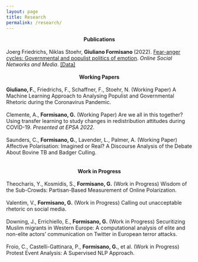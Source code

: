 ```yaml
---
layout: page
title: Research
permalink: /research/
---
```


<center> <b> Publications </b> </center> 
<br>
Joerg Friedrichs, Niklas Stoehr, <b> Giuliano Formisano </b> (2022). <a href="https://www.sciencedirect.com/science/article/pii/S2468696422000428" target="_blank" rel="noopener noreferrer"> Fear-anger cycles: Governmental and populist politics of emotion</a>. <i>Online Social Networks and Media</i>. <a href="https://dataverse.harvard.edu/dataverse/fear-anger-contests" target="_blank" rel="noopener noreferrer">[Data]</a>
<br>
<br>

<center> <b> Working Papers </b> </center> 
<br>
<b>Giuliano, F.</b>, Friedrichs, F., Schaffner, F., Stoehr, N. (Working Paper) A Machine Learning Approach to Analysing Populist and Governmental Rhetoric during the Coronavirus Pandemic. <br>
<br>
Clemente, A., <b>Formisano, G.</b> (Working Paper) Are we all in this together? Using transfer learning to study changes in redistribution attitudes during COVID-19. <i>Presented at EPSA 2022</i>. <br>
<br>
Saunders, C., <b>Formisano, G.</b>, Lavender, L., Palmer, A. (Working Paper) Affective Polarisation: Imagined or Real? A Discourse Analysis of the Debate About Bovine TB and Badger Culling. <br>
<br>
<br>

<center> <b> Work in Progress </b> </center> 
<br>
Theocharis, Y., Kosmidis, S., <b>Formisano, G.</b> (Work in Progress) Wisdom of the Sub-Crowds: Partisan-Based Measurement of Online Polarization. <br>
<br>
Valentim, V., <b>Formisano, G.</b> (Work in Progress) Calling out unacceptable rhetoric on social media. <br>
<br>
Downing, J., Errichiello, E., <b>Formisano, G.</b> (Work in Progress) Securitizing Muslim migrants in Western Europe: A computational analysis of elite and non-elite actors’ communication on Twitter in European terror attacks. <br>
<br>
Froio, C., Castelli-Gattinara, P., <b>Formisano, G.</b>, et al. (Work in Progress) Protest Event Analysis: A Supervised NLP Approach.  <br>
<br>
